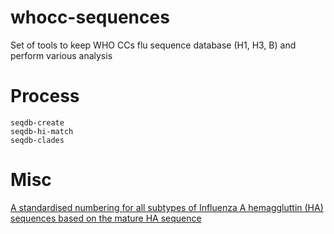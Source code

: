 # whocc-sequences
Set of tools to keep WHO CCs flu sequence database (H1, H3, B) and perform various analysis

# Process

    seqdb-create
    seqdb-hi-match
    seqdb-clades

# Misc

[A standardised numbering for all subtypes of Influenza A hemaggluttin (HA) sequences based on the mature HA sequence](https://notebook.antigenic-cartography.org/dave/mds/HAcomparison/HAnumbering/sequences_comparison.html)

